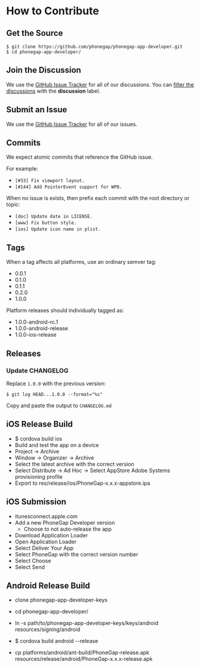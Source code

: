 # How to Contribute

## Get the Source

    $ git clone https://github.com/phonegap/phonegap-app-developer.git
    $ cd phonegap-app-developer/

## Join the Discussion

We use the [GitHub Issue Tracker][issue-url] for all of our discussions.
You can [filter the discussions][filter-url] with the **discussion** label.

## Submit an Issue

We use the [GitHub Issue Tracker][issue-url] for all of our issues.

## Commits

We expect atomic commits that reference the GitHub issue.

For example:

- `[#33] Fix viewport layout.`
- `[#144] Add PointerEvent support for WP8.`

When no issue is exists, then prefix each commit with the root directory or topic:

- `[doc] Update date in LICENSE.`
- `[www] Fix button style.`
- `[ios] Update icon name in plist.`

## Tags

When a tag affects all platforms, use an ordinary semver tag:

- 0.0.1
- 0.1.0
- 0.1.1
- 0.2.0
- 1.0.0

Platform releases should individually tagged as:

- 1.0.0-android-rc.1
- 1.0.0-android-release
- 1.0.0-ios-release

## Releases

### Update CHANGELOG

Replace `1.0.0` with the previous version:

    $ git log HEAD...1.0.0 --format="%s"

Copy and paste the output to `CHANGELOG.md`

## iOS Release Build

- $ cordova build ios
- Build and test the app on a device
- Project -> Archive
- Window -> Organizer -> Archive
- Select the latest archive with the correct version
- Select Distribute -> Ad Hoc -> Select AppStore Adobe Systems provisioning profile
- Export to res/release/ios/PhoneGap-x.x.x-appstore.ipa

## iOS Submission

- itunesconnect.apple.com
- Add a new PhoneGap Developer version
  - Choose to not auto-release the app
- Download Application Loader
- Open Application Loader
- Select Deliver Your App
- Select PhoneGap with the correct version number
- Select Choose
- Select Send

## Android Release Build

- clone phonegap-app-developer-keys
- cd phonegap-app-developer/
- ln -s path/to/phonegap-app-developer-keys/keys/android resources/signing/android
- $ cordova build android --release
- cp platforms/android/ant-build/PhoneGap-release.apk resources/release/android/PhoneGap-x.x.x-release.apk

  [issue-url]: https://github.com/phonegap/phonegap-app-developer/issues
  [filter-url]: https://github.com/phonegap/phonegap-app-developer/issues?labels=discussion&page=1&state=open
